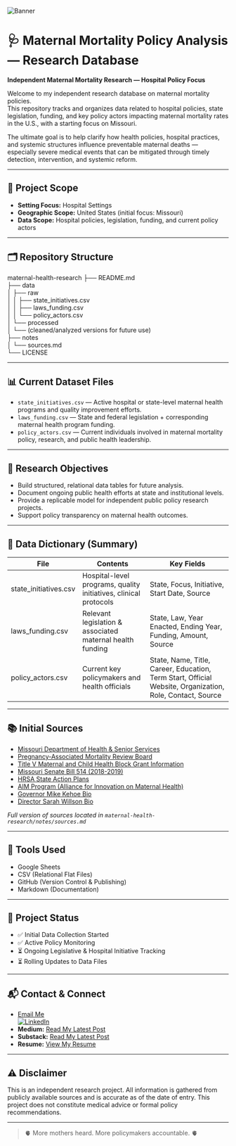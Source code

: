 ![Banner](./IMG_0502.jpeg)

# 🩺 Maternal Mortality Policy Analysis — Research Database

**Independent Maternal Mortality Research — Hospital Policy Focus**

Welcome to my independent research database on maternal mortality policies.  
This repository tracks and organizes data related to hospital policies, state legislation, funding, and key policy actors impacting maternal mortality rates in the U.S., with a starting focus on Missouri.

The ultimate goal is to help clarify how health policies, hospital practices, and systemic structures influence preventable maternal deaths — especially severe medical events that can be mitigated through timely detection, intervention, and systemic reform.

---

## 📍 Project Scope

- **Setting Focus:** Hospital Settings 
- **Geographic Scope:** United States (initial focus: Missouri)  
- **Data Scope:** Hospital policies, legislation, funding, and current policy actors

---

## 🗂 Repository Structure
maternal-health-research
├── README.md  
├── data  
│   ├── raw  
│   │   ├── state_initiatives.csv  
│   │   ├── laws_funding.csv  
│   │   └── policy_actors.csv  
│   └── processed  
│       └── (cleaned/analyzed versions for future use)  
├── notes  
│   └── sources.md  
└── LICENSE

---

## 📊 Current Dataset Files

- `state_initiatives.csv` — Active hospital or state-level maternal health programs and quality improvement efforts.
- `laws_funding.csv` — State and federal legislation + corresponding maternal health program funding.
- `policy_actors.csv` — Current individuals involved in maternal mortality policy, research, and public health leadership.

---

## 🎯 Research Objectives

- Build structured, relational data tables for future analysis.
- Document ongoing public health efforts at state and institutional levels.
- Provide a replicable model for independent public policy research projects.
- Support policy transparency on maternal health outcomes.

---

## 🧮 Data Dictionary (Summary)

| File | Contents | Key Fields |
|------|----------|------------|
| state_initiatives.csv | Hospital-level programs, quality initiatives, clinical protocols | State, Focus, Initiative, Start Date, Source |
| laws_funding.csv | Relevant legislation & associated maternal health funding | State, Law, Year Enacted, Ending Year, Funding, Amount, Source |
| policy_actors.csv | Current key policymakers and health officials | State, Name, Title, Career, Education, Term Start, Official Website, Organization, Role, Contact, Source |

---

## 📚 Initial Sources

- [Missouri Department of Health & Senior Services](https://health.mo.gov/)
- [Pregnancy-Associated Mortality Review Board](https://health.mo.gov/data/pamr/)
- [Title V Maternal and Child Health Block Grant Information](https://mchb.hrsa.gov/programs-impact/title-v-maternal-child-health-mch-block-grant)
- [Missouri Senate Bill 514 (2018-2019)](https://www.senate.mo.gov/18info/BTS_Web/Bill.aspx?SessionType=R&BillID=71043894)
- [HRSA State Action Plans](https://mchb.tvisdata.hrsa.gov/StateActionPlans/StateOverview/MO)
- [AIM Program (Alliance for Innovation on Maternal Health)](https://saferbirth.org/)
- [Governor Mike Kehoe Bio](https://governor.mo.gov/about-governor)
- [Director Sarah Willson Bio](https://health.mo.gov/about/director.php)

_Full version of sources located in `maternal-health-research/notes/sources.md`_

---

## 🧰 Tools Used

- Google Sheets  
- CSV (Relational Flat Files)  
- GitHub (Version Control & Publishing)  
- Markdown (Documentation)

---

## 📅 Project Status

- ✅ Initial Data Collection Started  
- ✅ Active Policy Monitoring  
- ⏳ Ongoing Legislative & Hospital Initiative Tracking  
- ⏳ Rolling Updates to Data Files

---

## 📬 Contact & Connect

- [Email Me](mailto:aleyktaylor@gmail.com)  
[![LinkedIn](https://img.shields.io/badge/LinkedIn-Aleynika-blue?style=flat-square&logo=linkedin)](https://www.linkedin.com/in/aleynika)  
- **Medium:** [Read My Latest Post](https://medium.com/@aleyktaylor)
- **Substack:** [Read My Latest Post](https://substack.com/@ecc317?r=1sv28o&utm_campaign=profile&utm_medium=profile-page)
- **Resume:** [View My Resume](https://earnbetter.com/app/share/resume/01JQ4MC6J22DX9X4K3CKQFXVZE/)

---

## ⚠️ Disclaimer

This is an independent research project. All information is gathered from publicly available sources and is accurate as of the date of entry. This project does not constitute medical advice or formal policy recommendations.

---

> 🫀 More mothers heard. More policymakers accountable. 🫀

